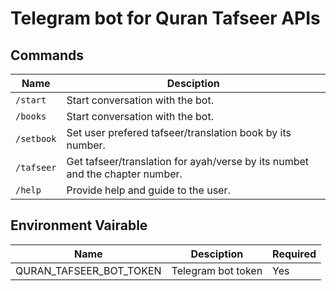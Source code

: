 # Telegram bot for Quran Tafseer APIs 

## Commands

|Name      | Desciption                                                                  |
|----------|-----------------------------------------------------------------------------|
|`/start`  | Start conversation with the bot.                                            |
|`/books`  | Start conversation with the bot.                                            |
|`/setbook`| Set user prefered tafseer/translation book by its number.                   |
|`/tafseer`| Get tafseer/translation for ayah/verse by its numbet and the chapter number.|
|`/help`   | Provide help and guide to the user.                                         |


## Environment Vairable

|Name                   |Desciption        |Required  |
|-----------------------|------------------|----------|
|QURAN_TAFSEER_BOT_TOKEN|Telegram bot token| Yes      |
